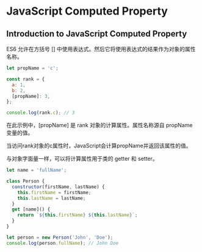 # JavaScript Computed Property

## Introduction to JavaScript Computed Property

ES6 允许在方括号 [] 中使用表达式。然后它将使用表达式的结果作为对象的属性名称。

```js
let propName = 'c';

const rank = {
  a: 1,
  b: 2,
  [propName]: 3,
};

console.log(rank.c); // 3
```

在此示例中，[propName] 是 rank 对象的计算属性。属性名称源自 propName 变量的值。

当访问rank对象的c属性时，JavaScript会计算propName并返回该属性的值。

与对象字面量一样，可以将计算属性用于类的 getter 和 setter。

```js
let name = 'fullName';

class Person {
  constructor(firstName, lastName) {
    this.firstName = firstName;
    this.lastName = lastName;
  }
  get [name]() {
    return `${this.firstName} ${this.lastName}`;
  }
}

let person = new Person('John', 'Doe');
console.log(person.fullName); // John Doe
```